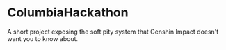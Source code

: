 # ColumbiaHackathon
A short project exposing the soft pity system that Genshin Impact doesn't want you to know about.
